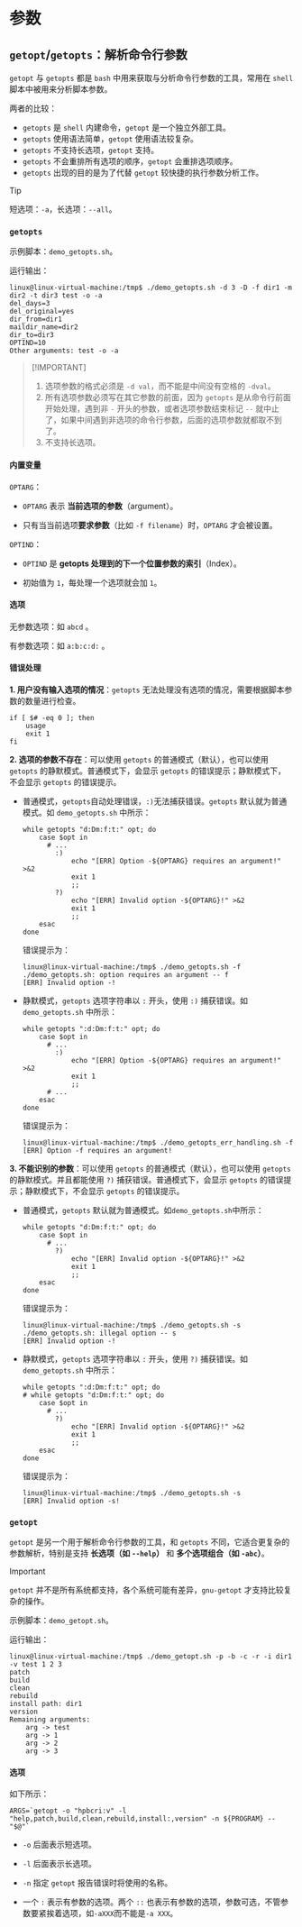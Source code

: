 # 参数

## `getopt`/`getopts`：解析命令行参数

`getopt` 与 `getopts` 都是 `bash` 中用来获取与分析命令行参数的工具，常用在 `shell` 脚本中被用来分析脚本参数。

两者的比较：

- `getopts` 是 `shell` 内建命令，`getopt` 是一个独立外部工具。
- `getopts` 使用语法简单，`getopt` 使用语法较复杂。
- `getopts` 不支持长选项，`getopt` 支持。
- `getopts` 不会重排所有选项的顺序，`getopt` 会重排选项顺序。
- `getopts` 出现的目的是为了代替 `getopt` 较快捷的执行参数分析工作。




> [!TIP]
> 短选项：`-a`，长选项：`--all`。

### `getopts`

示例脚本：`demo_getopts.sh`。

运行输出：

```shell
linux@linux-virtual-machine:/tmp$ ./demo_getopts.sh -d 3 -D -f dir1 -m dir2 -t dir3 test -o -a
del_days=3
del_original=yes
dir_from=dir1
maildir_name=dir2
dir_to=dir3
OPTIND=10
Other arguments: test -o -a
```

>  [!IMPORTANT]
>
> 1. 选项参数的格式必须是 `-d val`，而不能是中间没有空格的 `-dval`。
> 2. 所有选项参数必须写在其它参数的前面，因为 `getopts` 是从命令行前面开始处理，遇到非 `-` 开头的参数，或者选项参数结束标记 `--` 就中止了，如果中间遇到非选项的命令行参数，后面的选项参数就都取不到了。
> 3. 不支持长选项。

#### 内置变量

`OPTARG`：

- `OPTARG` 表示 **当前选项的参数**（argument）。

- 只有当当前选项**要求参数**（比如 `-f filename`）时，`OPTARG` 才会被设置。

`OPTIND`：

- `OPTIND` 是 **getopts 处理到的下一个位置参数的索引**（Index）。

- 初始值为 `1`，每处理一个选项就会加 `1`。

#### 选项

无参数选项：如 `abcd` 。

有参数选项：如 `a:b:c:d:` 。

#### 错误处理

**1. 用户没有输入选项的情况**：`getopts` 无法处理没有选项的情况，需要根据脚本参数的数量进行检查。

```shell
if [ $# -eq 0 ]; then
    usage
    exit 1
fi
```



**2. 选项的参数不存在**：可以使用 `getopts` 的普通模式（默认），也可以使用 `getopts` 的静默模式。普通模式下，会显示 `getopts` 的错误提示；静默模式下，不会显示 `getopts` 的错误提示。

- 普通模式，`getopts`自动处理错误，`:)`无法捕获错误。`getopts` 默认就为普通模式。如 `demo_getopts.sh` 中所示：
  ```shell
  while getopts "d:Dm:f:t:" opt; do
      case $opt in
  		# ...
          :)
              echo "[ERR] Option -${OPTARG} requires an argument!" >&2
              exit 1
              ;;
          ?)
              echo "[ERR] Invalid option -${OPTARG}!" >&2
              exit 1
              ;;
      esac
  done
  ```
  
  错误提示为：
  
  ```shell
  linux@linux-virtual-machine:/tmp$ ./demo_getopts.sh -f
  ./demo_getopts.sh: option requires an argument -- f
  [ERR] Invalid option -!
  ```
  
- 静默模式，`getopts` 选项字符串以 `:` 开头，使用 `:)` 捕获错误。如 `demo_getopts.sh` 中所示：

  ```shell
  while getopts ":d:Dm:f:t:" opt; do
      case $opt in
  		# ...
          :)
              echo "[ERR] Option -${OPTARG} requires an argument!" >&2
              exit 1
              ;;
  		# ...
      esac
  done
  ```
  错误提示为：
  
  ```shell
  linux@linux-virtual-machine:/tmp$ ./demo_getopts_err_handling.sh -f
  [ERR] Option -f requires an argument!
  ```



**3. 不能识别的参数**：可以使用 `getopts` 的普通模式（默认），也可以使用 `getopts` 的静默模式。并且都能使用 `?)` 捕获错误。普通模式下，会显示 `getopts` 的错误提示；静默模式下，不会显示 `getopts` 的错误提示。

- 普通模式，`getopts` 默认就为普通模式。如`demo_getopts.sh`中所示：

  ```shell
  while getopts "d:Dm:f:t:" opt; do
      case $opt in
  		# ...
          ?)
              echo "[ERR] Invalid option -${OPTARG}!" >&2
              exit 1
              ;;
      esac
  done
  ```
  
  错误提示为：
  
  ```shell
  linux@linux-virtual-machine:/tmp$ ./demo_getopts.sh -s
  ./demo_getopts.sh: illegal option -- s
  [ERR] Invalid option -!
  ```
  
- 静默模式，`getopts` 选项字符串以 `:` 开头，使用 `?)` 捕获错误。如 `demo_getopts.sh` 中所示：

  ```shell
  while getopts ":d:Dm:f:t:" opt; do
  # while getopts "d:Dm:f:t:" opt; do
      case $opt in
  		# ...
          ?)
              echo "[ERR] Invalid option -${OPTARG}!" >&2
              exit 1
              ;;
      esac
  done
  ```

  错误提示为：

  ```shell
  linux@linux-virtual-machine:/tmp$ ./demo_getopts.sh -s
  [ERR] Invalid option -s!
  ```



### `getopt`

`getopt` 是另一个用于解析命令行参数的工具，和 `getopts` 不同，它适合更复杂的参数解析，特别是支持 **长选项（如 `--help`）** 和 **多个选项组合（如 `-abc`）**。

> [!IMPORTANT]
>
> `getopt` 并不是所有系统都支持，各个系统可能有差异，`gnu-getopt` 才支持比较复杂的操作。



示例脚本：`demo_getopt.sh`。

运行输出：

```shell
linux@linux-virtual-machine:/tmp$ ./demo_getopt.sh -p -b -c -r -i dir1 -v test 1 2 3
patch
build
clean
rebuild
install path: dir1
version
Remaining arguments:
    arg -> test
    arg -> 1
    arg -> 2
    arg -> 3
```

#### 选项

如下所示：

```shell
ARGS=`getopt -o "hpbcri:v" -l "help,patch,build,clean,rebuild,install:,version" -n ${PROGRAM} -- "$@"`
```

- `-o` 后面表示短选项。

- `-l` 后面表示长选项。
- `-n` 指定 `getopt` 报告错误时将使用的名称。
- 一个 `:` 表示有参数的选项。两个 `::` 也表示有参数的选项，参数可选，不管参数要紧挨着选项，如`-aXXX`而不能是`-a XXX`。
